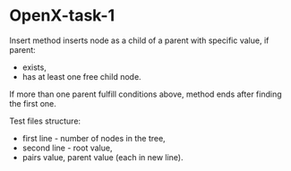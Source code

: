 # OpenX-task-1

Insert method inserts node as a child of a parent with specific value, if parent:
- exists,
- has at least one free child node.

If more than one parent fulfill conditions above, method ends after finding the first one.

Test files structure:

- first line - number of nodes in the tree,
- second line - root value,
- pairs value, parent value (each in new line).

